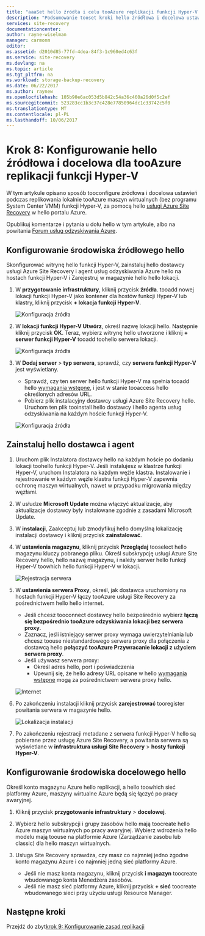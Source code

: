 ```yaml
---
title: "aaaSet hello źródła i celu tooAzure replikacji funkcji Hyper-V (bez programu System Center VMM) z usługą Azure Site Recovery | Dokumentacja firmy Microsoft"
description: "Podsumowanie tooset kroki hello źródłowa i docelowa ustawień replikacji maszyn wirtualnych funkcji Hyper-V tooAzure magazynu z usługą Azure Site Recovery"
services: site-recovery
documentationcenter: 
author: rayne-wiselman
manager: carmonm
editor: 
ms.assetid: d2010d85-77fd-4dea-84f3-1c960ed4c63f
ms.service: site-recovery
ms.devlang: na
ms.topic: article
ms.tgt_pltfrm: na
ms.workload: storage-backup-recovery
ms.date: 06/22/2017
ms.author: raynew
ms.openlocfilehash: 105b90e6ac053d5b842c54a36c460a26d0f5c2ef
ms.sourcegitcommit: 523283cc1b3c37c428e77850964dc1c33742c5f0
ms.translationtype: MT
ms.contentlocale: pl-PL
ms.lasthandoff: 10/06/2017
---
```

# <a name="step-8-set-up-hello-source-and-target-for-hyper-v-replication-tooazure"></a>Krok 8: Konfigurowanie hello źródłowa i docelowa dla tooAzure replikacji funkcji Hyper-V

W tym artykule opisano sposób tooconfigure źródłowa i docelowa ustawień podczas replikowania lokalnie tooAzure maszyn wirtualnych (bez programu System Center VMM) funkcji Hyper-V, za pomocą hello [usługi Azure Site Recovery](site-recovery-overview.md) w hello portalu Azure.

Opublikuj komentarze i pytania u dołu hello w tym artykule, albo na powitania [Forum usług odzyskiwania Azure](https://social.msdn.microsoft.com/forums/azure/home?forum=hypervrecovmgr).


## <a name="set-up-hello-source-environment"></a>Konfigurowanie środowiska źródłowego hello

Skonfigurować witrynę hello funkcji Hyper-V, zainstaluj hello dostawcy usługi Azure Site Recovery i agent usług odzyskiwania Azure hello na hostach funkcji Hyper-V i Zarejestruj w magazynie hello hello lokacji.

1. W **przygotowanie infrastruktury**, kliknij przycisk **źródła**. tooadd nowej lokacji funkcji Hyper-V jako kontener dla hostów funkcji Hyper-V lub klastry, kliknij przycisk **+ lokacja funkcji Hyper-V**.

    ![Konfiguracja źródła](./media/hyper-v-site-walkthrough-source-target/set-source1.png)
2. W **lokacji funkcji Hyper-V Utwórz**, określ nazwę lokacji hello. Następnie kliknij przycisk **OK**. Teraz, wybierz witrynę hello utworzone i kliknij **+ serwer funkcji Hyper-V** tooadd toohello serwera lokacji.

    ![Konfiguracja źródła](./media/hyper-v-site-walkthrough-source-target/set-source2.png)

3. W **Dodaj serwer** > **typ serwera**, sprawdź, czy **serwera funkcji Hyper-V** jest wyświetlany.

    - Sprawdź, czy ten serwer hello funkcji Hyper-V ma spełnia tooadd hello [wymagania wstępne](#on-premises-prerequisites), i jest w stanie tooaccess hello określonych adresów URL.
    - Pobierz plik instalacyjny dostawcy usługi Azure Site Recovery hello. Uruchom ten plik tooinstall hello dostawcy i hello agenta usług odzyskiwania na każdym hoście funkcji Hyper-V.

    ![Konfiguracja źródła](./media/hyper-v-site-walkthrough-source-target/set-source3.png)


## <a name="install-hello-provider-and-agent"></a>Zainstaluj hello dostawca i agent

1. Uruchom plik Instalatora dostawcy hello na każdym hoście po dodaniu lokacji toohello funkcji Hyper-V. Jeśli instalujesz w klastrze funkcji Hyper-V, uruchom Instalatora na każdym węźle klastra. Instalowanie i rejestrowanie w każdym węźle klastra funkcji Hyper-V zapewnia ochronę maszyn wirtualnych, nawet w przypadku migrowania między węzłami.
2. W usłudze **Microsoft Update** można włączyć aktualizacje, aby aktualizacje dostawcy były instalowane zgodnie z zasadami Microsoft Update.
3. W **instalacji**, Zaakceptuj lub zmodyfikuj hello domyślną lokalizację instalacji dostawcy i kliknij przycisk **zainstalować**.
4. W **ustawienia magazynu**, kliknij przycisk **Przeglądaj** tooselect hello magazynu kluczy pobranego pliku. Określ subskrypcję usługi Azure Site Recovery hello, hello nazwę magazynu, i należy serwer hello funkcji Hyper-V toowhich hello funkcji Hyper-V w lokacji.

    ![Rejestracja serwera](./media/hyper-v-site-walkthrough-source-target/provider3.png)

5. W **ustawienia serwera Proxy**, określ, jak dostawca uruchomiony na hostach funkcji Hyper-V łączy tooAzure usługi Site Recovery za pośrednictwem hello hello internet.

    * Jeśli chcesz tooconnect dostawcy hello bezpośrednio wybierz **łączą się bezpośrednio tooAzure odzyskiwania lokacji bez serwera proxy**.
    * Zaznacz, jeśli istniejący serwer proxy wymaga uwierzytelniania lub chcesz toouse niestandardowego serwera proxy dla połączenia z dostawcą hello **połączyć tooAzure Przywracanie lokacji z użyciem serwera proxy**.
    * Jeśli używasz serwera proxy:
        - Określ adres hello, port i poświadczenia
        - Upewnij się, że hello adresy URL opisane w hello [wymagania wstępne](#prerequisites) mogą za pośrednictwem serwera proxy hello.

    ![Internet](./media/hyper-v-site-walkthrough-source-target/provider7.png)

6. Po zakończeniu instalacji kliknij przycisk **zarejestrować** tooregister powitania serwera w magazynie hello.

    ![Lokalizacja instalacji](./media/hyper-v-site-walkthrough-source-target/provider2.png)

7. Po zakończeniu rejestracji metadane z serwera funkcji Hyper-V hello są pobierane przez usługę Azure Site Recovery, a powitania serwera są wyświetlane w **infrastruktura usługi Site Recovery** > **hosty funkcji Hyper-V**.


## <a name="set-up-hello-target-environment"></a>Konfigurowanie środowiska docelowego hello

Określ konto magazynu Azure hello replikacji, a hello toowhich sieć platformy Azure, maszyny wirtualne Azure będą się łączyć po pracy awaryjnej.

1. Kliknij przycisk **przygotowanie infrastruktury** > **docelowej**.
2. Wybierz hello subskrypcji i grupy zasobów hello mają toocreate hello Azure maszyn wirtualnych po pracy awaryjnej. Wybierz wdrożenia hello modelu mają toouse na platformie Azure (Zarządzanie zasobu lub classic) dla hello maszyn wirtualnych.

3. Usługa Site Recovery sprawdza, czy masz co najmniej jedno zgodne konto magazynu Azure i co najmniej jedną sieć platformy Azure.

    - Jeśli nie masz konta magazynu, kliknij przycisk **i magazyn** toocreate wbudowanego konta Menedżera zasobów. 
    - Jeśli nie masz sieć platformy Azure, kliknij przycisk **+ sieć** toocreate wbudowanego sieci przy użyciu usługi Resource Manager.






## <a name="next-steps"></a>Następne kroki

Przejdź do zbyt[krok 9: Konfigurowanie zasad replikacji](hyper-v-site-walkthrough-replication.md)
